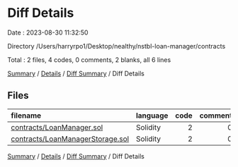 # Diff Details

Date : 2023-08-30 11:32:50

Directory /Users/harryrpo1/Desktop/nealthy/nstbl-loan-manager/contracts

Total : 2 files,  4 codes, 0 comments, 2 blanks, all 6 lines

[Summary](results.md) / [Details](details.md) / [Diff Summary](diff.md) / Diff Details

## Files
| filename | language | code | comment | blank | total |
| :--- | :--- | ---: | ---: | ---: | ---: |
| [contracts/LoanManager.sol](/contracts/LoanManager.sol) | Solidity | 2 | 0 | 1 | 3 |
| [contracts/LoanManagerStorage.sol](/contracts/LoanManagerStorage.sol) | Solidity | 2 | 0 | 1 | 3 |

[Summary](results.md) / [Details](details.md) / [Diff Summary](diff.md) / Diff Details